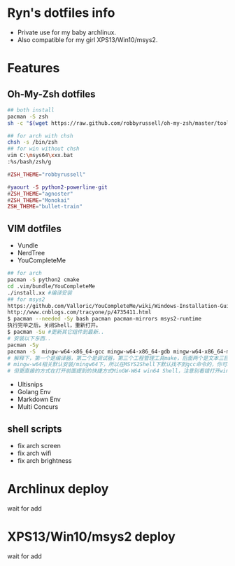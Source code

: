 # Ryn's dotfiles info
- Private use for my baby archlinux.
- Also compatible for my girl XPS13/Win10/msys2.

# Features

## Oh-My-Zsh dotfiles
``` bash
## both install
pacman -S zsh
sh -c "$(wget https://raw.github.com/robbyrussell/oh-my-zsh/master/tools/install.sh -O -)"

## for arch with chsh
chsh -s /bin/zsh
## for win without chsh
vim C:\msys64\xxx.bat
:%s/bash/zsh/g
```
``` lua
#ZSH_THEME="robbyrussell"

#yaourt -S python2-powerline-git
#ZSH_THEME="agnoster"
#ZSH_THEME="Monokai"
ZSH_THEME="bullet-train"
```
## VIM dotfiles

- Vundle
- NerdTree
- YouCompleteMe
``` bash
## for arch
pacman -S python2 cmake
cd .vim/bundle/YouCompleteMe
./install.xx #编译安装
## for msys2
https://github.com/Valloric/YouCompleteMe/wiki/Windows-Installation-Guide
http://www.cnblogs.com/tracyone/p/4735411.html
$ pacman --needed -Sy bash pacman pacman-mirrors msys2-runtime
执行完毕之后，关闭Shell，重新打开。
$ pacman -Su #更新其它组件到最新..
# 安装以下东西..
pacman -Sy
pacman -S  mingw-w64-x86_64-gcc mingw-w64-x86_64-gdb mingw-w64-x86_64-make tmux zsh git  mingw64/mingw-w64-x86_64-cmake winpty-git 
# 解释下，第一个是编译器，第二个是调试器，第三个工程管理工具make，后面两个是文本三巨头之二，在后来是版本管理神器,cmake则是很受欢迎的新一代工程管理工具也是我们编译YCM需要的工具，最后一个是解决mintty下有些工具卡死没有输出的情况的工具。
# mingw-w64相关默认安装/mingw64下，所以在MSYS2Shell下默认找不到gcc命令的，你可以将相关路径添加到诸如/etc/profile，.bashrc和.zshrc这样的文件中，也可以在win下面改Path变量。
# 但更直接的方式在打开前面提到的快捷方式MinGW-W64 win64 Shell，注意别看错打开win32的shell了。
```
- Ultisnips
- Golang Env
- Markdown Env
- Multi Concurs

## shell scripts

- fix arch screen
- fix arch wifi
- fix arch brightness

# Archlinux deploy
wait for add

# XPS13/Win10/msys2 deploy
wait for add
